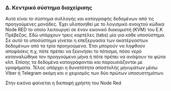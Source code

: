 <H3>Δ. Κεντρικό σύστημα διαχείρισης</H3>
Αυτό είναι το σύστημα συλλογής και καταγραφής δεδομένων από τις προηγούμενες μονάδες. Έχει υλοποιηθεί με το λογισμικό ανοιχτού κώδικα Node RED το οποίο λειτουργεί σε έναν εικονικό διακομιστή (KVM) του Ε.Κ Πρέβεζας. Εδώ υπάρχουν τρεις καρτέλες (tabs) μία για κάθε υποσύστημα. Σε αυτό το υποσύστημα γίνεται η επεξεργασία των ακατέργαστων δεδομένων από τα τρία προηγούμενα. Έτσι μπορούν να ληφθούν αποφάσεις π.χ. πότε πρέπει να ξεκινήσει το πότισμα, πόσο νερό καταναλώθηκε τον προηγούμενο μήνα ή πότε πρέπει να ανάψουν τα φώτα κλπ. Επίσης τα δεδομένα καταγράφονται και παρουσιάζονται με γραφήματα. Τέλος υπάρχει η δυνατότητα αποστολής μηνυμάτων μέσω Viber ή Telegram ακόμη και ο χειρισμός των δύο πρώτων υποσυστημάτων.

Στην εικόνα φαίνεται η διεπαφή χρήστη του Node Red 

